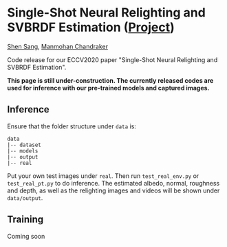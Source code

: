 # Single-Shot Neural Relighting and SVBRDF Estimation ([Project](http://cseweb.ucsd.edu/~viscomp/projects/ECCV20NeuralRelighting/))



[Shen Sang](https://sites.google.com/view/ssang), [Manmohan Chandraker](https://cseweb.ucsd.edu/~mkchandraker/)



Code release for our ECCV2020 paper "Single-Shot Neural Relighting and SVBRDF Estimation".


**This page is still under-construction. The currently released codes are used for inference with our pre-trained models and captured images.**



## Inference

Ensure that the folder structure under `data` is:

```
data
|-- dataset
|-- models
|-- output
|-- real
```

Put your own test images under `real`. Then run `test_real_env.py` or `test_real_pt.py` to do inference. The estimated albedo, normal, roughness and depth, as well as the relighting images and videos will be shown under `data/output`.



## Training

Coming soon
